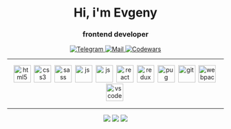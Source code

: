 ﻿<div align="center">
<h1> Hi, i'm Evgeny </h1>
<h3> frontend developer </h2>

<a href="https://t.me/evg_zlg" target="_blank">
<img src="https://img.shields.io/badge/-telegram-lightgray?style=flat-square&logo=telegram" alt="Telegram"/>
</a>
  
<a href="mailto:evg.zalogin@gmail.com">
<img src="https://img.shields.io/badge/-mail-lightgray?style=flat-square&logo=gmail" alt="Mail"/>
</a>

<a href="https://www.codewars.com/users/rsschool_04a4b325e16cdeb7">
<img src="https://www.codewars.com/users/rsschool_04a4b325e16cdeb7/badges/micro" alt="Codewars"/>
</a>
	
</div>

---

<div align="center">
<img src="https://cdn.jsdelivr.net/gh/devicons/devicon/icons/html5/html5-original.svg" title="html5" width="40" height="40"/>&nbsp;
<img src="https://cdn.jsdelivr.net/gh/devicons/devicon/icons/css3/css3-original.svg" title="css3" width="40" height="40"/>&nbsp;
<img src="https://cdn.jsdelivr.net/gh/devicons/devicon/icons/sass/sass-original.svg" title="sass" width="40" height="40"/>&nbsp;
<img src="https://cdn.jsdelivr.net/gh/devicons/devicon/icons/javascript/javascript-original.svg" title="js" width="40" height="40"/>&nbsp;
<img src="https://cdn.jsdelivr.net/gh/devicons/devicon/icons/typescript/typescript-original.svg" title="js" width="40" height="40"/>&nbsp;
<img src="https://cdn.jsdelivr.net/gh/devicons/devicon/icons/react/react-original.svg" title="react" width="40" height="40"/>&nbsp;
<img src="https://cdn.jsdelivr.net/gh/devicons/devicon/icons/redux/redux-original.svg" title="redux toolkit" width="40" height="40"/>&nbsp;
<img src="https://cdn.cdnlogo.com/logos/p/63/pug.svg" title="pug" width="40" height="40"/>&nbsp;
<img src="https://cdn.jsdelivr.net/gh/devicons/devicon/icons/git/git-original.svg" title="git" width="40" height="40"/>&nbsp;
<img src="https://cdn.jsdelivr.net/gh/devicons/devicon/icons/webpack/webpack-original.svg" title="webpack" width="40" height="40"/>&nbsp;
<img src="https://cdn.jsdelivr.net/gh/devicons/devicon/icons/vscode/vscode-original.svg" title="vscode" width="40" height="40"/>&nbsp;
</div>

---

<div id="stat" align="center">
	<img src="https://github-profile-summary-cards.vercel.app/api/cards/profile-details?username=evg-zlg&theme=github"/>
	<img src="https://github-profile-summary-cards.vercel.app/api/cards/most-commit-language?username=evg-zlg&theme=github"/>
	<img src="https://github-profile-summary-cards.vercel.app/api/cards/stats?username=evg-zlg&theme=github"/>
</div>
